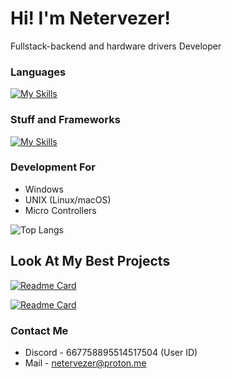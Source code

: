 # Hi! I'm Netervezer!
Fullstack-backend and hardware drivers Developer
### Languages
[![My Skills](https://skillicons.dev/icons?i=go,html,css,c,cpp,python,bash,md)](https://skillicons.dev)
### Stuff and Frameworks
[![My Skills](https://skillicons.dev/icons?i=sqlite,git,github,gitlab,obsidian,visualstudio,vscode,neovim,pytorch,mysql,qt)](https://skillicons.dev)
### Development For
+ Windows
+ UNIX (Linux/macOS)
+ Micro Controllers

![Top Langs](https://github-readme-stats.vercel.app/api/top-langs/?username=0netervezer0&layout=compact&theme=dracula)

## Look At My Best Projects

[![Readme Card](https://github-readme-stats.vercel.app/api/pin/?username=0netervezer0&repo=Omega-DPI-Bypass&theme=dracula&description_lines_count=1)](https://github.com/0netervezer0/Omega-DPI-Bypass)

[![Readme Card](https://github-readme-stats.vercel.app/api/pin/?username=0netervezer0&repo=Lupi-Zsh-Addons&theme=dracula)](https://github.com/0netervezer0/Lupi-Zsh-Addons)
### Contact Me
+ Discord - 667758895514517504 (User ID)
+ Mail - netervezer@proton.me
